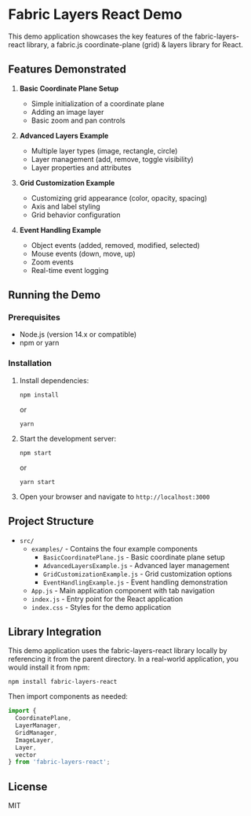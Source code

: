 # Fabric Layers React Demo

This demo application showcases the key features of the fabric-layers-react library, a fabric.js coordinate-plane (grid) & layers library for React.

## Features Demonstrated

1. **Basic Coordinate Plane Setup**
   - Simple initialization of a coordinate plane
   - Adding an image layer
   - Basic zoom and pan controls

2. **Advanced Layers Example**
   - Multiple layer types (image, rectangle, circle)
   - Layer management (add, remove, toggle visibility)
   - Layer properties and attributes

3. **Grid Customization Example**
   - Customizing grid appearance (color, opacity, spacing)
   - Axis and label styling
   - Grid behavior configuration

4. **Event Handling Example**
   - Object events (added, removed, modified, selected)
   - Mouse events (down, move, up)
   - Zoom events
   - Real-time event logging

## Running the Demo

### Prerequisites

- Node.js (version 14.x or compatible)
- npm or yarn

### Installation

1. Install dependencies:
   ```
   npm install
   ```
   or
   ```
   yarn
   ```

2. Start the development server:
   ```
   npm start
   ```
   or
   ```
   yarn start
   ```

3. Open your browser and navigate to `http://localhost:3000`

## Project Structure

- `src/`
  - `examples/` - Contains the four example components
    - `BasicCoordinatePlane.js` - Basic coordinate plane setup
    - `AdvancedLayersExample.js` - Advanced layer management
    - `GridCustomizationExample.js` - Grid customization options
    - `EventHandlingExample.js` - Event handling demonstration
  - `App.js` - Main application component with tab navigation
  - `index.js` - Entry point for the React application
  - `index.css` - Styles for the demo application

## Library Integration

This demo application uses the fabric-layers-react library locally by referencing it from the parent directory. In a real-world application, you would install it from npm:

```
npm install fabric-layers-react
```

Then import components as needed:

```javascript
import { 
  CoordinatePlane, 
  LayerManager, 
  GridManager,
  ImageLayer, 
  Layer,
  vector
} from 'fabric-layers-react';
```

## License

MIT
